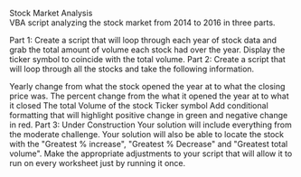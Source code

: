 Stock Market Analysis  
VBA script analyzing the stock market from 2014 to 2016 in three parts.

Part 1:
Create a script that will loop through each year of stock data and grab the total amount of volume each stock had over the year.
Display the ticker symbol to coincide with the total volume.
Part 2:
Create a script that will loop through all the stocks and take the following information.

Yearly change from what the stock opened the year at to what the closing price was.
The percent change from the what it opened the year at to what it closed
The total Volume of the stock
Ticker symbol
Add conditional formatting that will highlight positive change in green and negative change in red.
Part 3: Under Construction
Your solution will include everything from the moderate challenge.
Your solution will also be able to locate the stock with the "Greatest % increase", "Greatest % Decrease" and "Greatest total volume".
Make the appropriate adjustments to your script that will allow it to run on every worksheet just by running it once.

